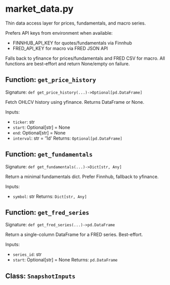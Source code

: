 # market_data.py

Thin data access layer for prices, fundamentals, and macro series.

Prefers API keys from environment when available:
- FINNHUB_API_KEY for quotes/fundamentals via Finnhub
- FRED_API_KEY for macro via FRED JSON API

Falls back to yfinance for prices/fundamentals and FRED CSV for macro.
All functions are best-effort and return None/empty on failure.

## Function: `get_price_history`

Signature: `def get_price_history(...)->Optional[pd.DataFrame]`

Fetch OHLCV history using yfinance. Returns DataFrame or None.

Inputs:
- `ticker`: str
- `start`: Optional[str] = None
- `end`: Optional[str] = None
- `interval`: str = '1d'
Returns: `Optional[pd.DataFrame]`

## Function: `get_fundamentals`

Signature: `def get_fundamentals(...)->Dict[str, Any]`

Return a minimal fundamentals dict. Prefer Finnhub, fallback to yfinance.

Inputs:
- `symbol`: str
Returns: `Dict[str, Any]`

## Function: `get_fred_series`

Signature: `def get_fred_series(...)->pd.DataFrame`

Return a single-column DataFrame for a FRED series. Best-effort.

Inputs:
- `series_id`: str
- `start`: Optional[str] = None
Returns: `pd.DataFrame`

## Class: `SnapshotInputs`
